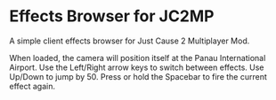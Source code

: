 Effects Browser for JC2MP
====================

A simple client effects browser for Just Cause 2 Multiplayer Mod.

When loaded, the camera will position itself at the Panau International Airport. Use the Left/Right arrow keys to switch
between effects. Use Up/Down to jump by 50. Press or hold the Spacebar to fire the current effect again.

